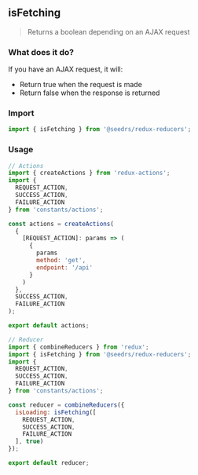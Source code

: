 ## isFetching

> Returns a boolean depending on an AJAX request

### What does it do?

If you have an AJAX request, it will:

* Return true when the request is made
* Return false when the response is returned

### Import

```js
import { isFetching } from '@seedrs/redux-reducers';
```

### Usage

```js
// Actions
import { createActions } from 'redux-actions';
import {
  REQUEST_ACTION,
  SUCCESS_ACTION,
  FAILURE_ACTION
} from 'constants/actions';

const actions = createActions(
  {
    [REQUEST_ACTION]: params => (
      {
        params
        method: 'get',
        endpoint: '/api'
      }
    )
  },
  SUCCESS_ACTION,
  FAILURE_ACTION
);

export default actions;
```

```js
// Reducer
import { combineReducers } from 'redux';
import { isFetching } from '@seedrs/redux-reducers';
import {
  REQUEST_ACTION,
  SUCCESS_ACTION,
  FAILURE_ACTION
} from 'constants/actions';

const reducer = combineReducers({
  isLoading: isFetching([
    REQUEST_ACTION,
    SUCCESS_ACTION,
    FAILURE_ACTION
  ], true)
});

export default reducer;
```
